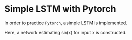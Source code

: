 # Simple LSTM with Pytorch

In order to practice `Pytorch`, a simple LSTM is implemented.

Here, a network estimating sin(x) for input x is constructed.
